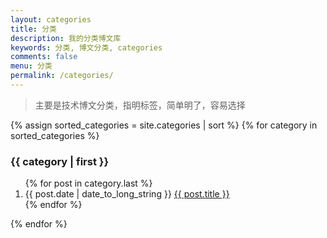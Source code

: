 ```yaml
---
layout: categories
title: 分类
description: 我的分类博文库
keywords: 分类, 博文分类, categories
comments: false
menu: 分类
permalink: /categories/
---
```


>主要是技术博文分类，指明标签，简单明了，容易选择

<section class="container posts-content">
{% assign sorted_categories = site.categories | sort %}
<!--循环输出博文标签  -->
{% for category in sorted_categories %}
<h3>{{ category | first }}</h3>
<ol class="posts-list" id="{{ category[0] }}">
<!--循环输出标签内的博文  -->
{% for post in category.last %}
<li class="posts-list-item">
<!-- <span class="posts-list-meta">{{ post.date | date:"%Y-%m-%d" }}</span> -->
<span class="posts-list-meta">{{ post.date | date_to_long_string }}</span>
<a class="posts-list-name" href="{{ post.url }}">{{ post.title }}</a>
</li>
{% endfor %}
</ol>
{% endfor %}
</section>
<!-- /section.content -->

